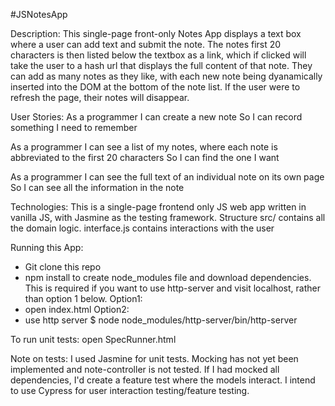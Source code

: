 #JSNotesApp

Description:
This single-page front-only Notes App displays a text box where a user can add text and submit the note. The notes first 20 characters is then listed below the textbox as a link, which if clicked will take the user to a hash url that displays the full content of that note. They can add as many notes as they like, with each new note being dyanamically inserted into the DOM at the bottom of the note list. 
If the user were to refresh the page, their notes will disappear. 

User Stories:
As a programmer
I can create a new note
So I can record something I need to remember

As a programmer
I can see a list of my notes, where each note is abbreviated to the first 20 characters
So I can find the one I want

As a programmer
I can see the full text of an individual note on its own page
So I can see all the information in the note

Technologies:
This is a single-page frontend only JS web app written in vanilla JS, with Jasmine as the testing framework. 
Structure
src/ contains all the domain logic. interface.js contains interactions with the user

Running this App:
- Git clone this repo
- npm install to create node_modules file and download dependencies. 
  This is required if you want to use http-server and visit localhost, rather than option 1 below. 
Option1:
- open index.html 
Option2:
- use http server 
$ node node_modules/http-server/bin/http-server

To run unit tests:
open SpecRunner.html

Note on tests: I used Jasmine for unit tests. Mocking has not yet been implemented and note-controller is not tested. If I had mocked all dependencies, I'd create a feature test where the models interact. 
I intend to use Cypress for user interaction testing/feature testing. 
